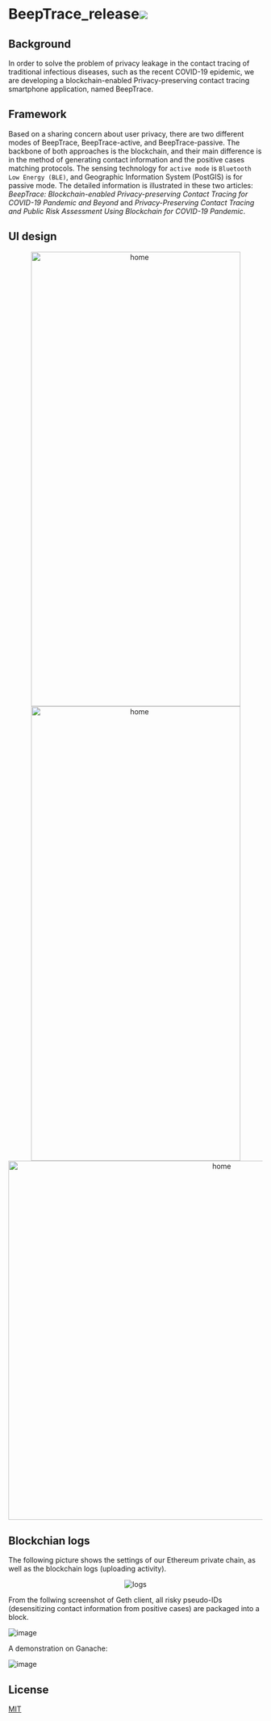 # BeepTrace_release![](https://img.shields.io/badge/license-MIT-blue)
## Background
In order to solve the problem of privacy leakage in the contact tracing of traditional infectious diseases, such as the recent COVID-19 epidemic, we are developing a blockchain-enabled Privacy-preserving contact tracing smartphone application, named BeepTrace.

## Framework
Based on a sharing concern about user privacy, there are two different modes of BeepTrace, BeepTrace-active, and BeepTrace-passive. The backbone of both approaches is the blockchain, and their main difference is in the method of generating contact information and the positive cases matching protocols. The sensing technology for `active mode` is  `Bluetooth Low Energy (BLE)`, and Geographic Information System (PostGIS) is for passive mode. The detailed information is illustrated in these two articles: _BeepTrace: Blockchain-enabled Privacy-preserving Contact Tracing for COVID-19 Pandemic and Beyond_ and _Privacy-Preserving Contact Tracing and Public Risk Assessment Using Blockchain for COVID-19 Pandemic_.
## UI design

<div align=center>
<img src="https://user-images.githubusercontent.com/62978386/117529601-f4e8ef80-b00a-11eb-9c21-b75fab366cf7.png" width="415" height="900" alt="home"/>
<img src="https://user-images.githubusercontent.com/62978386/117540447-0f8a8b00-b042-11eb-900d-3edbcb02caa7.png" width="415" height="900" alt="home"/>
</div>

<div align=center>
<img src="https://user-images.githubusercontent.com/62978386/117541255-968d3280-b045-11eb-8ad4-00893dada297.png" width="830" height="711" alt="home"/>
</div>

## Blockchian logs
The following picture shows the settings of our Ethereum private chain, as well as the blockchain logs (uploading activity).

<div align=center><img src="https://user-images.githubusercontent.com/62978386/117529350-c3bbef80-b009-11eb-9b62-dbae53dd06d7.png" alt="logs"/></div>

From the follwing screenshot of Geth client, all risky pseudo-IDs (desensitizing contact information from positive cases) are packaged into a block.

![image](https://user-images.githubusercontent.com/62978386/117545099-f3451900-b056-11eb-9c09-51b235fb6ec4.png)

A demonstration on Ganache:

![image](https://user-images.githubusercontent.com/62978386/117545315-cc3b1700-b057-11eb-8f7d-8e467611f7db.png)


## License
[MIT](https://choosealicense.com/licenses/mit/)
